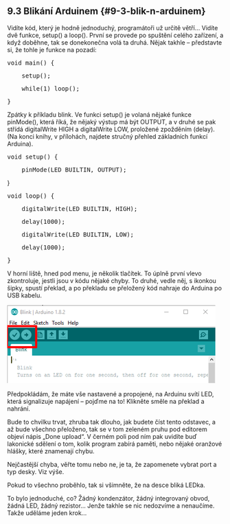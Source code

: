 ## 9.3 Blikání Arduinem {#9-3-blik-n-arduinem}

Vidíte kód, který je hodně jednoduchý, programátoři už určitě větří… Vidíte dvě funkce, setup() a loop(). První se provede po spuštění celého zařízení, a když doběhne, tak se donekonečna volá ta druhá. Nějak takhle – představte si, že tohle je funkce na pozadí:

<pre class="kod">void main() {</pre>

<pre class="kod">    setup();</pre>

<pre class="kod">    while(1) loop();</pre>

<pre class="kod">}</pre>

Zpátky k příkladu blink. Ve funkci setup() je volaná nějaké funkce pinMode(), která říká, že nějaký výstup má být OUTPUT, a v druhé se pak střídá digitalWrite HIGH a digitalWrite LOW, proložené zpožděním (delay). (Na konci knihy, v přílohách, najdete stručný přehled základních funkcí Arduina).

<pre class="kod">void setup() {</pre>

<pre class="kod">    pinMode(LED_BUILTIN, OUTPUT);</pre>

}  

<pre class="kod">void loop() {</pre>

<pre class="kod">    digitalWrite(LED_BUILTIN, HIGH);</pre>

<pre class="kod">    delay(1000);</pre>

<pre class="kod">    digitalWrite(LED_BUILTIN, LOW); </pre>

<pre class="kod">    delay(1000);</pre>

<pre class="kod">}</pre>

V horní liště, hned pod menu, je několik tlačítek. To úplně první vlevo zkontroluje, jestli jsou v kódu nějaké chyby. To druhé, vedle něj, s ikonkou šipky, spustí překlad, a po překladu se přeložený kód nahraje do Arduina po USB kabelu.

![111-1.png](../images/000307.png)

Předpokládám, že máte vše nastavené a propojené, na Arduinu svítí LED, která signalizuje napájení – pojďme na to! Klikněte směle na překlad a nahrání.

Bude to chvilku trvat, zhruba tak dlouho, jak budete číst tento odstavec, a až bude všechno přeloženo, tak se v tom zeleném pruhu pod editorem objeví nápis „Done upload“. V černém poli pod ním pak uvidíte buď lakonické sdělení o tom, kolik program zabírá paměti, nebo nějaké oranžové hlášky, které znamenají chybu.

Nejčastější chyba, věřte tomu nebo ne, je ta, že zapomenete vybrat port a typ desky. Viz výše.

Pokud to všechno proběhlo, tak si všimněte, že na desce bliká LEDka.

To bylo jednoduché, co? Žádný kondenzátor, žádný integrovaný obvod, žádná LED, žádný rezistor… Jenže takhle se nic nedozvíme a nenaučíme. Takže uděláme jeden krok…
